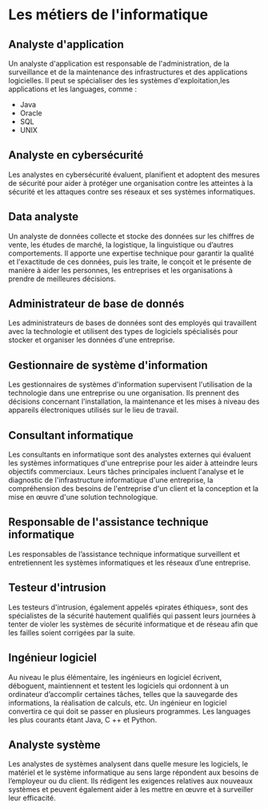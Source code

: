 # Les métiers de l'informatique

## Analyste d'application
Un analyste d'application est responsable de l'administration, de la surveillance et de la maintenance des infrastructures et des applications logicielles.
Il  peut se spécialiser des les systèmes d'exploitation,les applications et les languages, comme :
- Java
- Oracle
- SQL
- UNIX

## Analyste en cybersécurité
Les analystes en cybersécurité évaluent, planifient et adoptent des mesures de sécurité pour aider à protéger une organisation contre les atteintes à la sécurité et les attaques contre ses réseaux et ses systèmes informatiques.

## Data analyste 
Un analyste de données collecte et stocke des données sur les chiffres de vente, les études de marché, la logistique, la linguistique ou d’autres comportements.
Il apporte une expertise technique pour garantir la qualité et l'exactitude de ces données, puis les traite, le conçoit et le présente de manière à aider les personnes, les entreprises et les organisations à prendre de meilleures décisions.

## Administrateur de base de donnés
Les administrateurs de bases de données sont des employés qui travaillent avec la technologie et utilisent des types de logiciels spécialisés pour stocker et organiser les données d'une entreprise.

## Gestionnaire de système d'information
Les gestionnaires de systèmes d'information supervisent l'utilisation de la technologie dans une entreprise ou une organisation. Ils prennent des décisions concernant l'installation, la maintenance et les mises à niveau des appareils électroniques utilisés sur le lieu de travail.

## Consultant informatique 
Les consultants en informatique sont des analystes externes qui évaluent les systèmes informatiques d'une entreprise pour les aider à atteindre leurs objectifs commerciaux. Leurs tâches principales incluent l'analyse et le diagnostic de l'infrastructure informatique d'une entreprise, la compréhension des besoins de l'entreprise d'un client et la conception et la mise en œuvre d'une solution technologique.

## Responsable de l'assistance technique informatique
Les responsables de l’assistance technique informatique surveillent et entretiennent les systèmes informatiques et les réseaux d’une entreprise.

## Testeur d'intrusion
Les testeurs d'intrusion, également appelés «pirates éthiques», sont des spécialistes de la sécurité hautement qualifiés qui passent leurs journées à tenter de violer les systèmes de sécurité informatique et de réseau afin que les failles soient corrigées par la suite.

## Ingénieur logiciel
Au niveau le plus élémentaire, les ingénieurs en logiciel écrivent, déboguent, maintiennent et testent les logiciels qui ordonnent à un ordinateur d’accomplir certaines tâches, telles que la sauvegarde des informations, la réalisation de calculs, etc. Un ingénieur en logiciel convertira ce qui doit se passer en plusieurs programmes. Les languages les plus courants étant Java, C ++ et Python.

## Analyste système
Les analystes de systèmes analysent dans quelle mesure les logiciels, le matériel et le système informatique au sens large répondent aux besoins de l’employeur ou du client. Ils rédigent les exigences relatives aux nouveaux systèmes et peuvent également aider à les mettre en œuvre et à surveiller leur efficacité.

